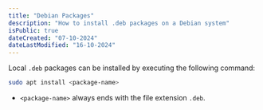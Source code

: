 ```yaml
---
title: "Debian Packages"
description: "How to install .deb packages on a Debian system"
isPublic: true
dateCreated: "07-10-2024"
dateLastModified: "16-10-2024"
---
```


Local `.deb` packages can be installed by executing the following command:

```sh
sudo apt install <package-name>
```

* `<package-name>` always ends with the file extension `.deb`.
